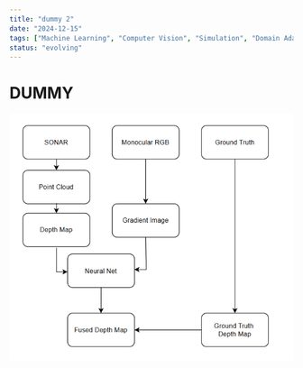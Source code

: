 ```yaml
---
title: "dummy 2"
date: "2024-12-15"
tags: ["Machine Learning", "Computer Vision", "Simulation", "Domain Adaptation"]
status: "evolving"
---
```


# DUMMY

![Article](../../public/image.png)